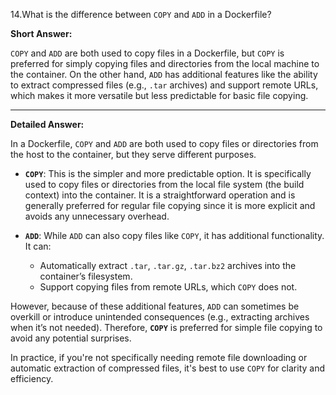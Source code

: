 14.What is the difference between `COPY` and `ADD` in a Dockerfile?

**Short Answer:**

`COPY` and `ADD` are both used to copy files in a Dockerfile, but `COPY` is preferred for simply copying files and directories from the local machine to the container. On the other hand, `ADD` has additional features like the ability to extract compressed files (e.g., `.tar` archives) and support remote URLs, which makes it more versatile but less predictable for basic file copying.

---

**Detailed Answer:**

In a Dockerfile, `COPY` and `ADD` are both used to copy files or directories from the host to the container, but they serve different purposes.

- **`COPY`**: This is the simpler and more predictable option. It is specifically used to copy files or directories from the local file system (the build context) into the container. It is a straightforward operation and is generally preferred for regular file copying since it is more explicit and avoids any unnecessary overhead.

- **`ADD`**: While `ADD` can also copy files like `COPY`, it has additional functionality. It can:
  - Automatically extract `.tar`, `.tar.gz`, `.tar.bz2` archives into the container’s filesystem.
  - Support copying files from remote URLs, which `COPY` does not.

However, because of these additional features, `ADD` can sometimes be overkill or introduce unintended consequences (e.g., extracting archives when it’s not needed). Therefore, **`COPY`** is preferred for simple file copying to avoid any potential surprises.

In practice, if you're not specifically needing remote file downloading or automatic extraction of compressed files, it's best to use `COPY` for clarity and efficiency.